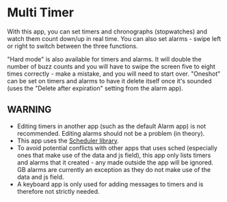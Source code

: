 # Multi Timer
With this app, you can set timers and chronographs (stopwatches) and watch them count down/up in real time. You can also set alarms - swipe left or right to switch between the three functions.

"Hard mode" is also available for timers and alarms. It will double the number of buzz counts and you will have to swipe the screen five to eight times correctly - make a mistake, and you will need to start over.
"Oneshot" can be set on timers and alarms to have it delete itself once it's sounded (uses the "Delete after expiration" setting from the alarm app).

## WARNING
* Editing timers in another app (such as the default Alarm app) is not recommended. Editing alarms should not be a problem (in theory).
* This app uses the [Scheduler library](https://banglejs.com/apps/?id=sched). 
* To avoid potential conflicts with other apps that uses sched (especially ones that make use of the data and js field), this app only lists timers and alarms that it created - any made outside the app will be ignored. GB alarms are currently an exception as they do not make use of the data and js field.
* A keyboard app is only used for adding messages to timers and is therefore not strictly needed.
